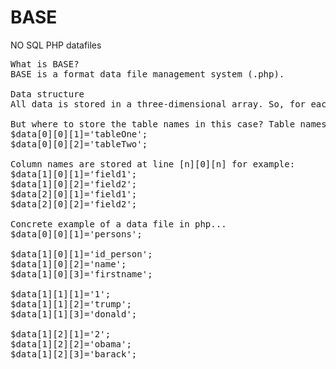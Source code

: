 # BASE
NO SQL PHP datafiles
<pre>
What is BASE?
BASE is a format data file management system (.php).

Data structure
All data is stored in a three-dimensional array. So, for each piece of data, a [table][row][column] coordinate.

But where to store the table names in this case? Table names are stored at indices [0][0][n] for example:
$data[0][0][1]='tableOne';
$data[0][0][2]='tableTwo';

Column names are stored at line [n][0][n] for example:
$data[1][0][1]='field1';
$data[1][0][2]='field2';
$data[2][0][1]='field1';
$data[2][0][2]='field2';

Concrete example of a data file in php...
$data[0][0][1]='persons';

$data[1][0][1]='id_person';
$data[1][0][2]='name';
$data[1][0][3]='firstname';

$data[1][1][1]='1';
$data[1][1][2]='trump';
$data[1][1][3]='donald';

$data[1][2][1]='2';
$data[1][2][2]='obama';
$data[1][2][3]='barack';
</pre>
